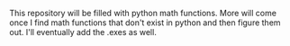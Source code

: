 This repository will be filled with python math functions. More will come once I find math functions that don't exist in python and then figure them out. I'll eventually add the .exes as well.
